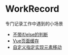 # WorkRecord
专门记录工作中遇到的小场景

- [不带if/else的判断](https://github.com/Cyhai18/WorkRecord/issues/1)
- [Vue页面缓存](https://github.com/Cyhai18/WorkRecord/issues/2)
- [自定义指定实现元素移动](https://github.com/Cyhai18/WorkRecord/issues/3)
